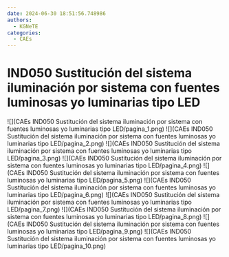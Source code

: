 ```yaml
---
date: 2024-06-30 18:51:56.748986
authors:
  - KGNeTE
categories:
  - CAEs
---
```

# IND050 Sustitución del sistema iluminación por sistema con fuentes luminosas yo luminarias tipo LED
![](CAEs IND050 Sustitución del sistema iluminación por sistema con fuentes luminosas yo luminarias tipo LED/pagina_1.png)
![](CAEs IND050 Sustitución del sistema iluminación por sistema con fuentes luminosas yo luminarias tipo LED/pagina_2.png)
![](CAEs IND050 Sustitución del sistema iluminación por sistema con fuentes luminosas yo luminarias tipo LED/pagina_3.png)
![](CAEs IND050 Sustitución del sistema iluminación por sistema con fuentes luminosas yo luminarias tipo LED/pagina_4.png)
![](CAEs IND050 Sustitución del sistema iluminación por sistema con fuentes luminosas yo luminarias tipo LED/pagina_5.png)
![](CAEs IND050 Sustitución del sistema iluminación por sistema con fuentes luminosas yo luminarias tipo LED/pagina_6.png)
![](CAEs IND050 Sustitución del sistema iluminación por sistema con fuentes luminosas yo luminarias tipo LED/pagina_7.png)
![](CAEs IND050 Sustitución del sistema iluminación por sistema con fuentes luminosas yo luminarias tipo LED/pagina_8.png)
![](CAEs IND050 Sustitución del sistema iluminación por sistema con fuentes luminosas yo luminarias tipo LED/pagina_9.png)
![](CAEs IND050 Sustitución del sistema iluminación por sistema con fuentes luminosas yo luminarias tipo LED/pagina_10.png)

